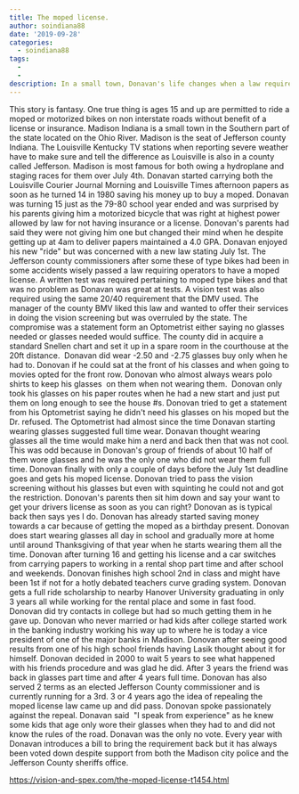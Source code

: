 ```yaml
---
title: The moped license.
author: soindiana88
date: '2019-09-28'
categories:
  - soindiana88
tags:
  - 
  - 
description: In a small town, Donavan's life changes when a law requires him to wear glasses and get a moped license.
---
```

This story is fantasy. One true thing is ages 15 and up are permitted to ride a moped or motorized bikes on non interstate roads without benefit of a license or insurance.
Madison Indiana is a small town in the Southern part of the state located on the Ohio River. Madison is the seat of Jefferson county Indiana. The Louisville Kentucky TV stations when reporting severe weather have to make sure and tell the difference as Louisville is also in a county called Jefferson. Madison is most famous for both owing a hydroplane and staging races for them over July 4th.
Donavan started carrying both the Louisville Courier Journal Morning and Louisville Times afternoon papers as soon as he turned 14 in 1980 saving his money up to buy a moped.
Donavan was turning 15 just as the 79-80 school year ended and was surprised by his parents giving him a motorized bicycle that was right at highest power allowed by law for not having insurance or a license. Donovan's parents had said they were not giving him one but changed their mind when he despite getting up at 4am to deliver papers maintained a 4.0 GPA. Donavan enjoyed his new "ride" but was concerned with a new law stating July 1st.
The Jefferson county commissioners after some these of type bikes had been in some accidents wisely passed a law requiring operators to have a moped license. A written test was required pertaining to moped type bikes and that was no problem as Donavan was great at tests. A vision test was also required using the same 20/40 requirement that the DMV used. The manager of the county BMV liked this law and wanted to offer their services in doing the vision screening but was overruled by the state. The compromise was a statement form an Optometrist either saying no glasses needed or glasses needed would suffice. The county did in acquire a standard Snellen chart and set it up in a spare room in the courthouse at the 20ft distance.  Donavan did wear -2.50 and -2.75 glasses buy only when he had to. Donovan if he could sat at the front of his classes and when going to movies opted for the front row. Donovan who almost always wears polo shirts to keep his glasses  on them when not wearing them.  Donovan only took his glasses on his paper routes when he had a new start and just put them on long enough to see the house #s.
Donovan tried to get a statement from his Optometrist saying he didn't need his glasses on his moped but the Dr. refused. The Optometrist had almost since the time Donavan starting wearing glasses suggested full time wear. Donavan thought wearing glasses all the time would make him a nerd and back then that was not cool. This was odd because in Donovan's group of friends of about 10 half of them wore glasses and he was the only one who did not wear them full time.
Donovan finally with only a couple of days before the July 1st deadline goes and gets his moped license. Donovan tried to pass the vision screening without his glasses but even with squinting he could not and got the restriction. Donovan's parents then sit him down and say your want to get your drivers license as soon as you can right? Donovan as is typical back then says yes I do. Donovan has already started saving money towards a car because of getting the moped as a birthday present.
Donovan does start wearing glasses all day in school and gradually more at home until around Thanksgiving of that year when he starts wearing them all the time. Donovan after turning 16 and getting his license and a car switches from carrying papers to working in a rental shop part time and after school and weekends. Donovan finishes high school 2nd in class and might have been 1st if not for a hotly debated teachers curve grading system. Donovan gets a full ride scholarship to nearby Hanover University graduating in only 3 years all while working for the rental place and some in fast food. Donovan did try contacts in college but had so much getting them in he gave up.
Donovan who never married or had kids after college started work in the banking industry working his way up to where he is today a vice president of one of the major banks in Madison. Donovan after seeing good results from one of his high school friends having Lasik thought about it for himself. Donovan decided in 2000 to wait 5 years to see what happened with his friends procedure and was glad he did. After 3 years the friend was back in glasses part time and after 4 years full time.
Donovan has also served 2 terms as an elected Jefferson County commissioner and is currently running for a 3rd. 3 or 4 years ago the idea of repealing the moped license law came up and did pass. Donovan spoke passionately against the repeal. Donavan said  "I speak from experience" as he knew some kids that age only wore their glasses when they had to and did not know the rules of the road. Donavan was the only no vote. Every year with Donavan introduces a bill to bring the requirement back but it has always been voted down despite support from both the Madison city police and the Jefferson County sheriffs office.

https://vision-and-spex.com/the-moped-license-t1454.html